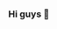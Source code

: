 ### Hi guys 👋

<!--
**Shrinivaspandit/Shrinivaspandit** is a ✨ _special_ ✨ repository because its `README.md` (this file) appears on your GitHub profile.

Here are some ideas to get you started:

- 👀 I’m interested in Learning New Tech/Skills
- 🌱 I’m currently learning Data Science/ML/AI
- 💬 Ask me about Data Science
- 📫 How to reach me: shrinivas3003@gmail.com
-->

